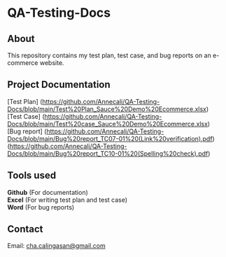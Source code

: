 # QA-Testing-Docs

## About
This repository contains my test plan, test case, and bug reports on an e-commerce website.

## Project Documentation
[Test Plan] (https://github.com/Annecali/QA-Testing-Docs/blob/main/Test%20Plan_Sauce%20Demo%20Ecommerce.xlsx)  
[Test Case] (https://github.com/Annecali/QA-Testing-Docs/blob/main/Test%20case_Sauce%20Demo%20Ecommerce.xlsx)  
[Bug report] (https://github.com/Annecali/QA-Testing-Docs/blob/main/Bug%20report_TC07-01%20(Link%20verification).pdf)  
             (https://github.com/Annecali/QA-Testing-Docs/blob/main/Bug%20report_TC10-01%20(Spelling%20check).pdf)

## Tools used
**Github** (For documentation)  
**Excel** (For writing test plan and test case)  
**Word** (For bug reports)  

## Contact
Email: cha.calingasan@gmail.com
